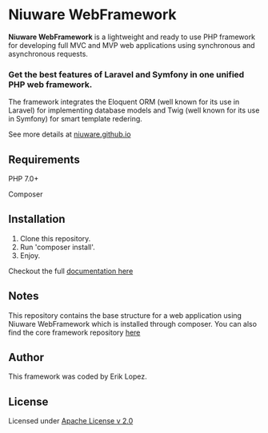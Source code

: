 Niuware WebFramework
======
**Niuware WebFramework** is a lightweight and ready to use PHP framework for developing full MVC and MVP web applications using synchronous and asynchronous requests.

### Get the best features of Laravel and Symfony in one unified PHP web framework.
The framework integrates the Eloquent ORM (well known for its use in Laravel) for implementing database models and Twig (well known for its use in Symfony) for smart template redering.

See more details at [niuware.github.io](http://niuware.github.io/)

## Requirements
PHP 7.0+

Composer

## Installation

1. Clone this repository.
2. Run 'composer install'.
3. Enjoy.

Checkout the full [documentation here](http://niuware.github.io/documentation/)

## Notes

This repository contains the base structure for a web application using Niuware WebFramework which is installed through composer. You can also find the core framework repository [here](https://github.com/niuware/webframework)

## Author

This framework was coded by Erik Lopez.

## License

Licensed under [Apache License v 2.0](https://github.com/niuware/web-framework/blob/master/LICENSE)
